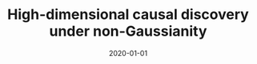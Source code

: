 ---
title: "High-dimensional causal discovery under non-Gaussianity"
collection: publications
date: 2020-01-01
venue: 'Biometrika'
authorList: 'Wang, Y. S., Drton, M.'
paperurl: 'https://arxiv.org/abs/1803.11273'
excerpt: 'It has been previously shown that when the variable specific error terms are non-Gaussian, the exact causal graph of a linear structural equation model, as opposed to a Markov equivalence class, can be consistently estimated from observational data. We propose an algorithm that yields consistent estimates of the graph also in high-dimensional settings in which the number of variables may grow at a faster rate than the number of observations, but in which the underlying causal structure features suitable sparsity; specifically, the maximum in-degree of the graph is controlled. Our theoretical analysis is couched in the setting of log-concave error distributions.'  
---